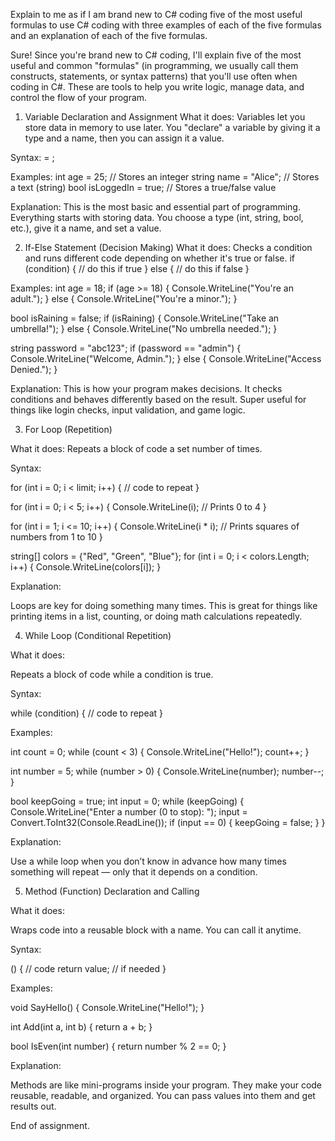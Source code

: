 Explain to me as if I am brand new to C# coding five of the most useful formulas to use C# coding with three examples of each of the five formulas and an explanation of each of the five formulas. 

Sure! Since you're brand new to C# coding, I'll explain five of the most useful and common "formulas" (in programming, we usually call them constructs, statements, or syntax patterns) that you'll use often when coding in C#. These are tools to help you write logic, manage data, and control the flow of your program.

 1. Variable Declaration and Assignment
 What it does:
Variables let you store data in memory to use later. You "declare" a variable by giving it a type and a name, then you can assign it a value.

Syntax:
<dataType> <variableName> = <value>;

Examples:
int age = 25;                  // Stores an integer
string name = "Alice";         // Stores a text (string)
bool isLoggedIn = true;        // Stores a true/false value

Explanation:
This is the most basic and essential part of programming. Everything starts with storing data. You choose a type (int, string, bool, etc.), give it a name, and set a value.

 2. If-Else Statement (Decision Making)
 What it does:
Checks a condition and runs different code depending on whether it's true or false.
if (condition) {
    // do this if true
} else {
    // do this if false
}

Examples:
int age = 18;
if (age >= 18) {
    Console.WriteLine("You're an adult.");
} else {
    Console.WriteLine("You're a minor.");
}

bool isRaining = false;
if (isRaining) {
    Console.WriteLine("Take an umbrella!");
} else {
    Console.WriteLine("No umbrella needed.");
}

string password = "abc123";
if (password == "admin") {
    Console.WriteLine("Welcome, Admin.");
} else {
    Console.WriteLine("Access Denied.");
}

Explanation:
This is how your program makes decisions. It checks conditions and behaves differently based on the result. Super useful for things like login checks, input validation, and game logic.

3. For Loop (Repetition)

What it does:
Repeats a block of code a set number of times.

Syntax:

for (int i = 0; i < limit; i++) {
    // code to repeat
}

for (int i = 0; i < 5; i++) {
    Console.WriteLine(i);  // Prints 0 to 4
}

for (int i = 1; i <= 10; i++) {
    Console.WriteLine(i * i);  // Prints squares of numbers from 1 to 10
}

string[] colors = {"Red", "Green", "Blue"};
for (int i = 0; i < colors.Length; i++) {
    Console.WriteLine(colors[i]);
}

Explanation:

Loops are key for doing something many times. This is great for things like printing items in a list, counting, or doing math calculations repeatedly.

4. While Loop (Conditional Repetition)

What it does:

Repeats a block of code while a condition is true.

Syntax:

while (condition) {
    // code to repeat
}

Examples:

int count = 0;
while (count < 3) {
    Console.WriteLine("Hello!");
    count++;
}

int number = 5;
while (number > 0) {
    Console.WriteLine(number);
    number--;
}

bool keepGoing = true;
int input = 0;
while (keepGoing) {
    Console.WriteLine("Enter a number (0 to stop): ");
    input = Convert.ToInt32(Console.ReadLine());
    if (input == 0) {
        keepGoing = false;
    }
}

Explanation:

Use a while loop when you don’t know in advance how many times something will repeat — only that it depends on a condition.

5. Method (Function) Declaration and Calling

What it does:

Wraps code into a reusable block with a name. You can call it anytime.

Syntax:

<returnType> <methodName>(<parameters>) {
    // code
    return value; // if needed
}

 Examples:

 void SayHello() {
    Console.WriteLine("Hello!");
}

int Add(int a, int b) {
    return a + b;
}

bool IsEven(int number) {
    return number % 2 == 0;
}

Explanation: 

Methods are like mini-programs inside your program. They make your code reusable, readable, and organized. You can pass values into them and get results out.

End of assignment.